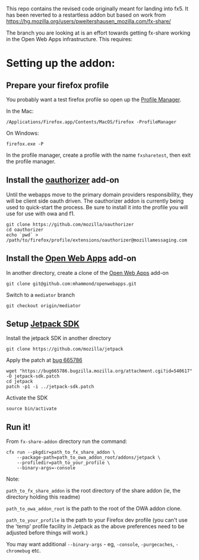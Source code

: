 This repo contains the revised code originally meant for landing into fx5.  It
has been reverted to a restartless addon but based on work from
https://hg.mozilla.org/users/pweitershausen_mozilla.com/fx-share/

The branch you are looking at is an effort towards getting fx-share working
in the Open Web Apps infrastructure.  This requires:

Setting up the addon:
=====================

Prepare your firefox profile
-----------------------------

You probably want a test firefox profile so open up the [Profile Manager](http://kb.mozillazine.org/Profile_manager).

In the Mac:

    /Applications/Firefox.app/Contents/MacOS/firefox -ProfileManager

On Windows:

    firefox.exe -P

In the profile manager, create a profile with the name `fxsharetest`, then exit the profile manager.

Install the [oauthorizer](https://github.com/mozilla/oauthorizer) add-on
------------------------------

Until the webapps move to the primary domain providers responsibility, they will
be client side oauth driven.  The oauthorizer addon is currently being used to
quick-start the process.  Be sure to install it into the profile you will use
for use with owa and f1.

    git clone https://github.com/mozilla/oauthorizer
    cd oauthorizer
    echo `pwd` > /path/to/firefox/profile/extensions/oauthorizer@mozillamessaging.com

Install the [Open Web Apps](https://github.com/mozilla/openwebapps) add-on
--------------------------------

In another directory, create a clone of the [Open Web Apps](https://github.com/mozilla/openwebapps) add-on

    git clone git@github.com:mhammond/openwebapps.git

Switch to a `mediator` branch

    git checkout origin/mediator


Setup [Jetpack SDK](https://github.com/mozilla/jetpack)
------------------

Install the jetpack SDK in another directory

    git clone https://github.com/mozilla/jetpack

Apply the patch at [bug 665786](https://bugzilla.mozilla.org/show_bug.cgi?id=665786)

    wget "https://bug665786.bugzilla.mozilla.org/attachment.cgi?id=540617" -O jetpack-sdk.patch
    cd jetpack
    patch -p1 -i ../jetpack-sdk.patch

Activate the SDK

    source bin/activate

Run it!
-------

From `fx-share-addon` directory run the command:

    cfx run --pkgdir=path_to_fx_share_addon \
        --package-path=path_to_owa_addon_root/addons/jetpack \
        --profiledir=path_to_your_profile \
        --binary-args=-console

Note:

`path_to_fx_share_addon` is the root directory of the share addon (ie, the directory holding this readme)

`path_to_owa_addon_root` is the path to the root of the OWA addon clone.

`path_to_your_profile` is the path to your Firefox dev profile (you can't use the 'temp' profile facility in Jetpack as the above preferences need to be adjusted before things will work.)

You may want additional `--binary-args` - eg, `-console`, `-purgecaches`, `-chromebug` etc.
